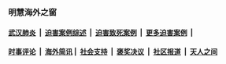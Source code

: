 
### 明慧海外之窗

####  [武汉肺炎](indexes/365.md?t=07061300) &nbsp;|&nbsp;  [迫害案例综述](indexes/328.md?t=07061300) &nbsp;|&nbsp; [迫害致死案例](indexes/277.md?t=07061300)  &nbsp;|&nbsp; [更多迫害案例](indexes/81.md?t=07061300)  &nbsp;|&nbsp; 
####  [时事评论](indexes/19.md?t=07061300) &nbsp;|&nbsp; [海外简讯](indexes/245.md?t=07061300)&nbsp;|&nbsp;  [社会支持](indexes/140.md?t=07061300) &nbsp;|&nbsp; [褒奖决议](indexes/282.md?t=07061300) &nbsp;|&nbsp; [社区报道](indexes/91.md?t=07061300)  &nbsp;|&nbsp; [天人之间](indexes/78.md?t=07061300) 

